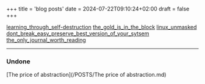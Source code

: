+++
title = 'blog posts'
date = 2024-07-22T09:10:24+02:00
draft = false
+++

 [learning_through_self-destruction](/POSTS/learning_through_self-destruction.md)
[the_gold_is_in_the_block](/POSTS/the_gold_is_in_the_block.md)
[linux_unmasked](/POSTS/linux_unmasked.md)
[dont_break_easy_preserve_best_version_of_your_sytsem](/POSTS/dont_break_easy_preserve_best_version_of_your_sytsem.md)
[the_only_journal_worth_reading](/POSTS/the_only_journal_worth_reading.md)


---
### Undone 
[The price of abstraction](/POSTS/The price of abstraction.md)
